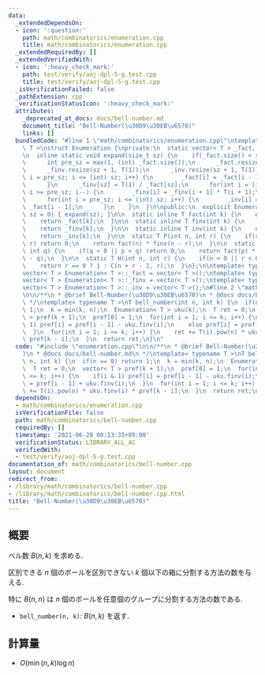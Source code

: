 ```yaml
---
data:
  _extendedDependsOn:
  - icon: ':question:'
    path: math/combinatorics/enumeration.cpp
    title: math/combinatorics/enumeration.cpp
  _extendedRequiredBy: []
  _extendedVerifiedWith:
  - icon: ':heavy_check_mark:'
    path: test/verify/aoj-dpl-5-g.test.cpp
    title: test/verify/aoj-dpl-5-g.test.cpp
  _isVerificationFailed: false
  _pathExtension: cpp
  _verificationStatusIcon: ':heavy_check_mark:'
  attributes:
    _deprecated_at_docs: docs/bell-number.md
    document_title: "Bell-Number(\u30D9\u30EB\u6570)"
    links: []
  bundledCode: "#line 1 \"math/combinatorics/enumeration.cpp\"\ntemplate< typename\
    \ T >\nstruct Enumeration {\nprivate:\n  static vector< T > _fact, _finv, _inv;\n\
    \n  inline static void expand(size_t sz) {\n    if(_fact.size() < sz + 1) {\n\
    \      int pre_sz = max(1, (int) _fact.size());\n      _fact.resize(sz + 1, T(1));\n\
    \      _finv.resize(sz + 1, T(1));\n      _inv.resize(sz + 1, T(1));\n      for(int\
    \ i = pre_sz; i <= (int) sz; i++) {\n        _fact[i] = _fact[i - 1] * T(i);\n\
    \      }\n      _finv[sz] = T(1) / _fact[sz];\n      for(int i = (int) sz - 1;\
    \ i >= pre_sz; i--) {\n        _finv[i] = _finv[i + 1] * T(i + 1);\n      }\n\
    \      for(int i = pre_sz; i <= (int) sz; i++) {\n        _inv[i] = _finv[i] *\
    \ _fact[i - 1];\n      }\n    }\n  }\n\npublic:\n  explicit Enumeration(size_t\
    \ sz = 0) { expand(sz); }\n\n  static inline T fact(int k) {\n    expand(k);\n\
    \    return _fact[k];\n  }\n\n  static inline T finv(int k) {\n    expand(k);\n\
    \    return _finv[k];\n  }\n\n  static inline T inv(int k) {\n    expand(k);\n\
    \    return _inv[k];\n  }\n\n  static T P(int n, int r) {\n    if(r < 0 || n <\
    \ r) return 0;\n    return fact(n) * finv(n - r);\n  }\n\n  static T C(int p,\
    \ int q) {\n    if(q < 0 || p < q) return 0;\n    return fact(p) * finv(q) * finv(p\
    \ - q);\n  }\n\n  static T H(int n, int r) {\n    if(n < 0 || r < 0) return 0;\n\
    \    return r == 0 ? 1 : C(n + r - 1, r);\n  }\n};\n\ntemplate< typename T >\n\
    vector< T > Enumeration< T >::_fact = vector< T >();\ntemplate< typename T >\n\
    vector< T > Enumeration< T >::_finv = vector< T >();\ntemplate< typename T >\n\
    vector< T > Enumeration< T >::_inv = vector< T >();\n#line 2 \"math/combinatorics/bell-number.cpp\"\
    \n\n/**\n * @brief Bell-Number(\u30D9\u30EB\u6570)\n * @docs docs/bell-number.md\n\
    \ */\ntemplate< typename T >\nT bell_number(int n, int k) {\n  if(n == 0) return\
    \ 1;\n  k = min(k, n);\n  Enumeration< T > uku(k);\n  T ret = 0;\n  vector< T\
    \ > pref(k + 1);\n  pref[0] = 1;\n  for(int i = 1; i <= k; i++) {\n    if(i &\
    \ 1) pref[i] = pref[i - 1] - uku.finv(i);\n    else pref[i] = pref[i - 1] + uku.finv(i);\n\
    \  }\n  for(int i = 1; i <= k; i++) {\n    ret += T(i).pow(n) * uku.finv(i) *\
    \ pref[k - i];\n  }\n  return ret;\n}\n"
  code: "#include \"enumeration.cpp\"\n\n/**\n * @brief Bell-Number(\u30D9\u30EB\u6570\
    )\n * @docs docs/bell-number.md\n */\ntemplate< typename T >\nT bell_number(int\
    \ n, int k) {\n  if(n == 0) return 1;\n  k = min(k, n);\n  Enumeration< T > uku(k);\n\
    \  T ret = 0;\n  vector< T > pref(k + 1);\n  pref[0] = 1;\n  for(int i = 1; i\
    \ <= k; i++) {\n    if(i & 1) pref[i] = pref[i - 1] - uku.finv(i);\n    else pref[i]\
    \ = pref[i - 1] + uku.finv(i);\n  }\n  for(int i = 1; i <= k; i++) {\n    ret\
    \ += T(i).pow(n) * uku.finv(i) * pref[k - i];\n  }\n  return ret;\n}\n"
  dependsOn:
  - math/combinatorics/enumeration.cpp
  isVerificationFile: false
  path: math/combinatorics/bell-number.cpp
  requiredBy: []
  timestamp: '2021-06-28 00:13:35+09:00'
  verificationStatus: LIBRARY_ALL_AC
  verifiedWith:
  - test/verify/aoj-dpl-5-g.test.cpp
documentation_of: math/combinatorics/bell-number.cpp
layout: document
redirect_from:
- /library/math/combinatorics/bell-number.cpp
- /library/math/combinatorics/bell-number.cpp.html
title: "Bell-Number(\u30D9\u30EB\u6570)"
---
```

## 概要

ベル数 $B(n,k)$ を求める.

区別できる $n$ 個のボールを区別できない $k$ 個以下の箱に分割する方法の数を与える.

特に $B(n,n)$ は $n$ 個のボールを任意個のグループに分割する方法の数である.

* `bell_number(n, k)`: $B(n, k)$ を返す.

## 計算量

* $O(\min(n, k) \log n)$
